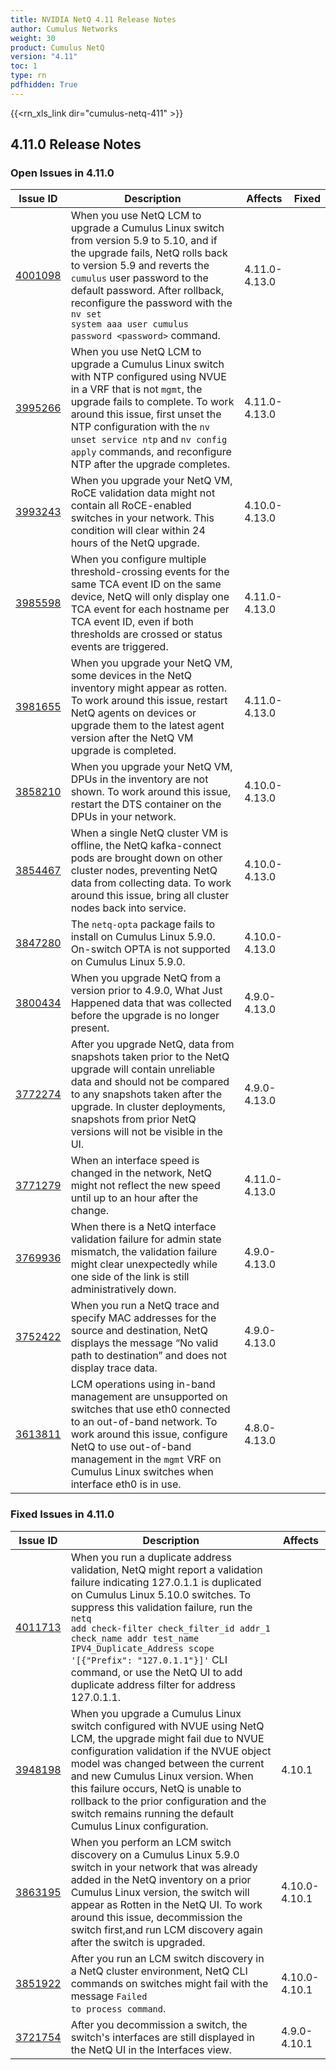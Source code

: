 ```yaml
---
title: NVIDIA NetQ 4.11 Release Notes
author: Cumulus Networks
weight: 30
product: Cumulus NetQ
version: "4.11"
toc: 1
type: rn
pdfhidden: True
---
```

{{<rn_xls_link dir="cumulus-netq-411" >}}
## 4.11.0 Release Notes
### Open Issues in 4.11.0

|  Issue ID 	|   Description	|   Affects	|   Fixed |
|---	        |---	        |---	    |---	                |
| <a name="4001098"></a> [4001098](#4001098) <a name="4001098"></a> <br /> | When you use NetQ LCM to upgrade a Cumulus Linux switch from version 5.9 to 5.10, and if the upgrade fails, NetQ rolls back to version 5.9 and reverts the <code>cumulus</code> user password to the default password. After rollback, reconfigure the password with the <code>nv set system aaa user cumulus password \<password\></code> command.   | 4.11.0-4.13.0 | |
| <a name="3995266"></a> [3995266](#3995266) <a name="3995266"></a> <br /> | When you use NetQ LCM to upgrade a Cumulus Linux switch with NTP configured using NVUE in a VRF that is not <code>mgmt</code>, the upgrade fails to complete. To work around this issue, first unset the NTP configuration with the <code>nv unset service ntp</code> and <code>nv config apply</code> commands, and reconfigure NTP after the upgrade completes. | 4.11.0-4.13.0 | |
| <a name="3993243"></a> [3993243](#3993243) <a name="3993243"></a> <br /> | When you upgrade your NetQ VM, RoCE validation data might not contain all RoCE-enabled switches in your network. This condition will clear within 24 hours of the NetQ upgrade.  | 4.10.0-4.13.0 | |
| <a name="3985598"></a> [3985598](#3985598) <a name="3985598"></a> <br /> | When you configure multiple threshold-crossing events for the same TCA event ID on the same device, NetQ will only display one TCA event for each hostname per TCA event ID, even if both thresholds are crossed or status events are triggered.   | 4.11.0-4.13.0 | |
| <a name="3981655"></a> [3981655](#3981655) <a name="3981655"></a> <br /> | When you upgrade your NetQ VM, some devices in the NetQ inventory might appear as rotten. To work around this issue, restart NetQ agents on devices or upgrade them to the latest agent version after the NetQ VM upgrade is completed. | 4.11.0-4.13.0 | |
| <a name="3858210"></a> [3858210](#3858210) <a name="3858210"></a> <br /> | When you upgrade your NetQ VM, DPUs in the inventory are not shown. To work around this issue, restart the DTS container on the DPUs in your network. | 4.10.0-4.13.0 | |
| <a name="3854467"></a> [3854467](#3854467) <a name="3854467"></a> <br /> | When a single NetQ cluster VM is offline, the NetQ kafka-connect pods are brought down on other cluster nodes, preventing NetQ data from collecting data. To work around this issue, bring all cluster nodes back into service. | 4.10.0-4.13.0 | |
| <a name="3847280"></a> [3847280](#3847280) <a name="3847280"></a> <br /> | The <code>netq-opta</code> package fails to install on Cumulus Linux 5.9.0. On-switch OPTA is not supported on Cumulus Linux 5.9.0. | 4.10.0-4.13.0 | |
| <a name="3800434"></a> [3800434](#3800434) <a name="3800434"></a> <br /> | When you upgrade NetQ from a version prior to 4.9.0, What Just Happened data that was collected before the upgrade is no longer present. | 4.9.0-4.13.0 | |
| <a name="3772274"></a> [3772274](#3772274) <a name="3772274"></a> <br /> | After you upgrade NetQ, data from snapshots taken prior to the NetQ upgrade will contain unreliable data and should not be compared to any snapshots taken after the upgrade. In cluster deployments, snapshots from prior NetQ versions will not be visible in the UI. | 4.9.0-4.13.0 | |
| <a name="3771279"></a> [3771279](#3771279) <a name="3771279"></a> <br /> | When an interface speed is changed in the network, NetQ might not reflect the new speed until up to an hour after the change. | 4.11.0-4.13.0 | |
| <a name="3769936"></a> [3769936](#3769936) <a name="3769936"></a> <br /> | When there is a NetQ interface validation failure for admin state mismatch, the validation failure might clear unexpectedly while one side of the link is still administratively down. | 4.9.0-4.13.0 | |
| <a name="3752422"></a> [3752422](#3752422) <a name="3752422"></a> <br /> | When you run a NetQ trace and specify MAC addresses for the source and destination, NetQ displays the message “No valid path to destination” and does not display trace data. | 4.9.0-4.13.0 | |
| <a name="3613811"></a> [3613811](#3613811) <a name="3613811"></a> <br /> | LCM operations using in-band management are unsupported on switches that use eth0 connected to an out-of-band network. To work around this issue, configure NetQ to use out-of-band management in the <code>mgmt</code> VRF on Cumulus Linux switches when interface eth0 is in use. | 4.8.0-4.13.0 | |

### Fixed Issues in 4.11.0
|  Issue ID 	|   Description	|   Affects	|
|---	        |---	        |---	    |
| <a name="4011713"></a> [4011713](#4011713) <a name="4011713"></a> <br /> | When you run a duplicate address validation, NetQ might report a validation failure indicating 127.0.1.1 is duplicated on Cumulus Linux 5.10.0 switches. To suppress this validation failure, run the <code>netq add check-filter  check_filter_id addr_1 check_name addr test_name IPV4_Duplicate_Address scope '&#91;{"Prefix": "127.0.1.1"}&#93;'</code> CLI command, or use the NetQ UI to add duplicate address filter for address 127.0.1.1.  |  | |
| <a name="3948198"></a> [3948198](#3948198) <a name="3948198"></a> <br /> | When you upgrade a Cumulus Linux switch configured with NVUE using NetQ LCM, the upgrade might fail due to NVUE configuration validation if the NVUE object model was changed between the current and new Cumulus Linux version. When this failure occurs, NetQ is unable to rollback to the prior configuration and the switch remains running the default Cumulus Linux configuration.  | 4.10.1 | |
| <a name="3863195"></a> [3863195](#3863195) <a name="3863195"></a> <br /> | When you perform an LCM switch discovery on a Cumulus Linux 5.9.0 switch in your network that was already added in the NetQ inventory on a prior Cumulus Linux version, the switch will appear as Rotten in the NetQ UI. To work around this issue, decommission the switch first,and run LCM discovery again after the switch is upgraded. | 4.10.0-4.10.1 | |
| <a name="3851922"></a> [3851922](#3851922) <a name="3851922"></a> <br /> | After you run an LCM switch discovery in a NetQ cluster environment, NetQ CLI commands on switches might fail with the message <code>Failed to process command</code>. | 4.10.0-4.10.1 | |
| <a name="3721754"></a> [3721754](#3721754) <a name="3721754"></a> <br /> | After you decommission a switch, the switch's interfaces are still displayed in the NetQ UI in the Interfaces view. | 4.9.0-4.10.1 | |

